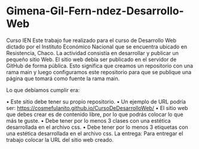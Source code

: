 # Gimena-Gil-Fern-ndez-Desarrollo-Web
Curso IEN
Este trabajo fue realizado para el curso de Desarrollo Web dictado por el Instituto Económico Nacional que se encuentra ubicado en Resistencia, Chaco.
La actividad consistía en desarrollar y publicar un pequeño sitio Web. El sitio web debía ser publicado en el servidor de GitHub de forma pública. Esto significa que creamos un repositorio con una rama main y luego configuramos este repositorio para que se publique una página que tomará como fuente la rama main. 

Lo que debíamos cumplir era: 

•	Este sitio debe tener su propio repositorio.
•	Un ejemplo de URL podría ser: https://cosmefulanito.github.io/CursoDeDesarrolloWeb/ 
•	El sitio web que debes crear es de contenido libre, por lo que podrás colocar lo que más te guste. 
•	Debe tener por lo menos 3 clases con una estética desarrollada en el archivo css. 
•	Debe tener por lo menos 3 etiquetas con una estética desarrollada en el archivo css. 
La entrega: 
Para entregar el trabajo colocar la URL del sitio web creado. 
